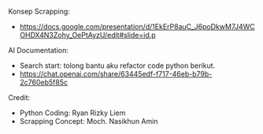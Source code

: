 Konsep Scrapping:
- https://docs.google.com/presentation/d/1EkErP8auC_J6poDkwM7J4WCOHDX4N3Zohy_OePtAyzU/edit#slide=id.p

AI Documentation:
- Search start: tolong bantu aku refactor code python berikut.
- https://chat.openai.com/share/63445edf-f717-46eb-b79b-2c760eb5f85c

Credit: 
- Python Coding: Ryan Rizky Liem
- Scrapping Concept: Moch. Nasikhun Amin

